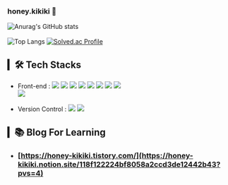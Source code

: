 ### honey.kikiki 👋

![Anurag's GitHub stats](https://github-readme-stats-sand-six-91.vercel.app/api?username=honeykikiki&show_icons=true&count_private=true&line_height=24&theme=material-palenight&hide=stars) <br/><br/>
![Top Langs](https://github-readme-stats.vercel.app/api/top-langs/?username=honeykikiki&layout=compact&theme=material-palenight)
[![Solved.ac Profile](http://mazassumnida.wtf/api/v2/generate_badge?boj=tjdwls7566)](https://solved.ac/tjdwls7566/)

<!-- ![Top Langs](https://github-readme-stats.vercel.app/api/top-langs/?username=honeykikiki&layout=compact&theme=material-palenight) -->
<!-- ![willianrod's wakatime stats](https://github-readme-stats.vercel.app/api/wakatime?username=BoYeonJang&layout=compact&theme=material-palenight) -->


## ▎🛠 Tech Stacks
- Front-end : 
<span><img src="https://img.shields.io/badge/HTML-e34f26?style=flat&logo=html5&logoColor=white"/></span>
<span><img src="https://img.shields.io/badge/CSS-1572b6?style=flat&logo=css3&logoColor=white"/></span>
<span><img src="https://img.shields.io/badge/JavaScript-F7DF1E?style=flat&logo=JavaScript&logoColor=white"/></span>
<span><img src="https://img.shields.io/badge/TypeScript-2F76C0?style=flat&logo=TypeScript&logoColor=white"/></span>
<span><img src="https://img.shields.io/badge/React-61dafb?style=flat&logo=react&logoColor=white"/></span>
<span><img src="https://img.shields.io/badge/Redux-7247B6?style=flat&logo=Redux&logoColor=white"/></span>
<span><img src="https://img.shields.io/badge/Next.js-1F262C?style=flat&logo=Next.js&logoColor=white"/></span>
<span><img src="https://img.shields.io/badge/Sass-cc6699?style=flat&logo=sass&logoColor=white"/></span><br/>
<span><img src="https://img.shields.io/badge/flutter-2F76C0?style=flat&logo=flutter&logoColor=white"/></span><br/>

<!-- - Database : -->
<!-- <span><img src="https://img.shields.io/badge/MySQL-4479A1?style=flat&logo=MySQL&logoColor=white"/></span> -->
<!-- <span><img src="https://img.shields.io/badge/Oracle-F80000?style=flat&logo=Oracle&logoColor=white"/></span><br/> -->
<!-- - Back_end : 
<span><img src="https://img.shields.io/badge/node.js-339933?style=flat&logo=node.js&logoColor=green"/></span> -->
<!-- <span><img src="https://img.shields.io/badge/Jenkins-D24939?style=flat&logo=Jenkins&logoColor=white"/></span> -->
<!-- <span><img src="https://img.shields.io/badge/Figma-f24e1e?style=flat&logo=figma&logoColor=white"/></span><br/> -->
- Version Control : 
<span><img src="https://img.shields.io/badge/Git-f05032?style=flat&logo=git&logoColor=white"/></span>
<span><img src="https://img.shields.io/badge/GitHub-181717?style=flat&logo=github&logoColor=white"/></span><br/>

## ▎📚 Blog For Learning
- ### [https://honey-kikiki.tistory.com/](https://honey-kikiki.notion.site/118f122224bf8058a2ccd3de12442b43?pvs=4)

<!-- ## ▎🧑‍💻 Portfolio Notion
- ### https://www.notion.so/3d45c6bd2cbd4f938873a4bd12e23375 -->

<!-- <h3 align='center'>Hi there 👋</h3>
<br>
<p align='center'>
  <a href="https://github.com/anuraghazra/github-readme-stats">
    <img src="https://github-readme-stats.vercel.app/api?username=BoYeonJang&bg_color=30,e96443,904e95&title_color=fff&text_color=fff"/>
  </a>
</p>
<br>
<h3 align='center'>🔨 Stack 🔧</h3>
<p align='center'>Techs in use by the company</p>
<p align='center'>
  <img src="https://img.shields.io/badge/JavaScript-F7DF1E?style=flat&logo=JavaScript&logoColor=white"/>
  <img src="https://img.shields.io/badge/Vue.js-4FC08D?style=flat&logo=Vue.js&logoColor=white"/>
  <img src="https://img.shields.io/badge/React-61DAFB?style=flat&logo=React&logoColor=white"/>
  <br>
  <img src="https://img.shields.io/badge/MySQL-4479A1?style=flat&logo=MySQL&logoColor=white"/>
  <img src="https://img.shields.io/badge/Oracle-F80000?style=flat&logo=Oracle&logoColor=white"/>
  <img src="https://img.shields.io/badge/Jenkins-D24939?style=flat&logo=Jenkins&logoColor=white"/>
  <img src="https://img.shields.io/badge/Jira-0052CC?style=flat&logo=Jira&logoColor=white"/>
</p>
<br>
<h3 align='center'>🍑 ME 🍑</h3>
<p align='center'>
  <a href="https://velog.io/@colorful-stars" target="_blank">
    <img src="https://img.shields.io/badge/Velog-20c997?style=flat-square&logo=Vimeo&logoColor=white"/>
  </a>
  <a href="https://www.notion.so/3d45c6bd2cbd4f938873a4bd12e23375" target="_blank">
    <img src="https://img.shields.io/badge/Portfolio-000000?style=flat-square&logo=Notion&logoColor=white"/>
  </a>
  <a href="mailto:uko010199@gmail.com" target="_blank">
    <img src="https://img.shields.io/badge/Gmail-d14836?style=flat-square&logo=Gmail&logoColor=white"/>
  </a>
</p>
<br>
<p align='center'>
  <a href="https://github.com/BoYeonJang" target="nofollow">
    <img src="https://hits.seeyoufarm.com/api/count/incr/badge.svg?url=https%3A%2F%2Fgithub.com%2FBoYeonJang&count_bg=%237296CB&title_bg=%23707070&icon=&icon_color=%23E7E7E7&title=hits&edge_flat=false"/>
  </a>
</p> -->

<!--
GitHub 통계의 경우 아래 링크 확인
https://github.com/anuraghazra/github-readme-stats/blob/master/docs/readme_kr.md
-->

<!--
**BoYeonJang/BoYeonJang** is a ✨ _special_ ✨ repository because its `README.md` (this file) appears on your GitHub profile.

Here are some ideas to get you started:

- 🔭 I’m currently working on ...
- 🌱 I’m currently learning ...
- 👯 I’m looking to collaborate on ...
- 🤔 I’m looking for help with ...
- 💬 Ask me about ...
- 📫 How to reach me: ...
- 😄 Pronouns: ...
- ⚡ Fun fact: ...
-->

